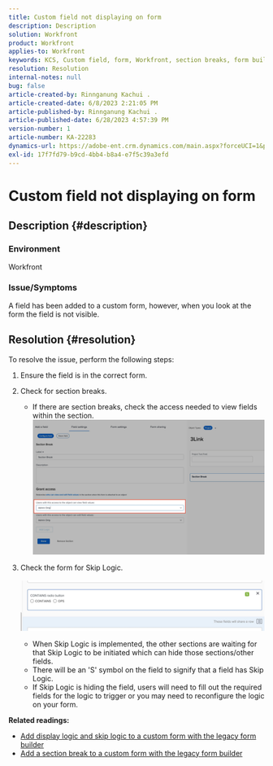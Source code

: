 ```yaml
---
title: Custom field not displaying on form
description: Description
solution: Workfront
product: Workfront
applies-to: Workfront
keywords: KCS, Custom field, form, Workfront, section breaks, form builder, skip logic
resolution: Resolution
internal-notes: null
bug: false
article-created-by: Rinnganung Kachui .
article-created-date: 6/8/2023 2:21:05 PM
article-published-by: Rinnganung Kachui .
article-published-date: 6/28/2023 4:57:39 PM
version-number: 1
article-number: KA-22283
dynamics-url: https://adobe-ent.crm.dynamics.com/main.aspx?forceUCI=1&pagetype=entityrecord&etn=knowledgearticle&id=193690ad-0706-ee11-8f6e-6045bd006793
exl-id: 17f7fd79-b9cd-4bb4-b8a4-e7f5c39a3efd
---
```

# Custom field not displaying on form

## Description {#description}


### <b>Environment</b>

Workfront

### <b>Issue/Symptoms</b>

A field has been added to a custom form, however, when you look at the form the field is not visible.


## Resolution {#resolution}


To resolve the issue, perform the following steps:

1. Ensure the field is in the correct form.
2. Check for section breaks.

    - If there are section breaks, check the access needed to view fields within the section.                     ![](assets/f585c275-ad15-ee11-8f6e-6045bd006793.png)
3. Check the form for Skip Logic.                                                                                                                                               ![](assets/6067dbce-ad15-ee11-8f6e-6045bd006793.png)
    - When Skip Logic is implemented, the other sections are waiting for that Skip Logic to be initiated which can hide those sections/other fields.
    - There will be an 'S' symbol on the field to signify that a field has Skip Logic.
    - If Skip Logic is hiding the field, users will need to fill out the required fields for the logic to trigger or you may need to reconfigure the logic on your form.


<b>Related readings:</b>

- [Add display logic and skip logic to a custom form with the legacy form builder](https://experienceleague.adobe.com/docs/workfront/using/administration-and-setup/customize/custom-forms/custom-form-builder/use-the-custom-form-builder/display-or-skip-logic-custom-form.html)
- [Add a section break to a custom form with the legacy form builder](https://experienceleague.adobe.com/docs/workfront/using/administration-and-setup/customize/custom-forms/custom-form-builder/use-the-custom-form-builder/add-a-section-break-to-a-custom-form.htm)
